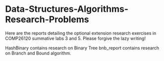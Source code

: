 # Data-Structures-Algorithms-Research-Problems

Here are the reports detailing the optional extension research exercises in COMP26120 summative labs 3 and 5. 
Please forgive the lazy writing!

HashBinary contains research on Binary Tree
bnb_report contains research on Branch and Bound algorithm.
